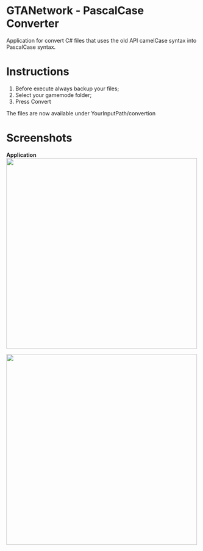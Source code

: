# GTANetwork - PascalCase Converter

Application for convert C# files that uses the old API camelCase syntax into PascalCase syntax.

# Instructions

 1. Before execute always backup your files;
 2. Select your gamemode folder;
 3. Press Convert

The files are now available under YourInputPath/convertion

# Screenshots

**Application**  
<img src="https://github.com/tiagocardosoweb/GTANetwork_PascalSharpConverter/blob/master/Screenshots/Application1.png" width="500"/>
  
<img src="https://github.com/tiagocardosoweb/GTANetwork_PascalSharpConverter/blob/master/Screenshots/Application2.png" width="500"/>